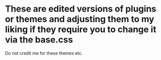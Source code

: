 # These are edited versions of plugins or themes and adjusting them to my liking if they require you to change it via the base.css
Do not credit me for these themes etc.
